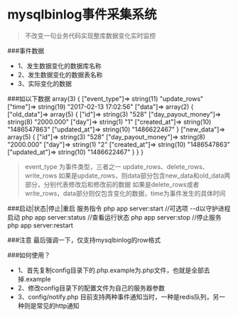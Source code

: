 mysqlbinlog事件采集系统
====
>不改变一句业务代码实现整库数据变化实时监控

###事件数据
* 1、发生数据变化的数据库名称
* 2、发生数据变化的数据表名称
* 3、实际变化的数据

###如以下数据
    array(3) {
      ["event_type"]=> 
      string(11) "update_rows"
      ["time"]=> 
      string(19) "2017-02-13 17:02:56"
      ["data"]=>
      array(2) {
        ["old_data"]=>
        array(5) {
          ["id"]=>
          string(3) "528"
          ["day_payout_money"]=>
          string(8) "2000.000"
          ["day"]=>
          string(1) "1"
          ["created_at"]=>
          string(10) "1486547863"
          ["updated_at"]=>
          string(10) "1486622467"
        }
        ["new_data"]=>
        array(5) {
          ["id"]=>
          string(3) "528"
          ["day_payout_money"]=>
          string(8) "2000.000"
          ["day"]=>
          string(1) "2"
          ["created_at"]=>
          string(10) "1486547863"
          ["updated_at"]=>
          string(10) "1486622467"
        }
      }
    }

>event_type 为事件类型，三者之一 update_rows、delete_rows、write_rows
 如果是update_rows，则data部分包含new_data和old_data两部分，分别代表修改后和修改前的数据
 如果是delete_rows或者write_rows，data部分则仅包含变化的数据，time为事件发生的具体时间
 
 
###启动|状态|停止|重启 服务指令
    php app server:start
    //可选项 --d以守护进程启动
    php app server:status 
    //查看运行状态
    php app server:stop
    //停止服务
    php app server:restart

###注意
最后强调一下，仅支持mysqlbinlog的row格式

###如何使用？
* 1、首先复制config目录下的.php.example为.php文件，也就是全部去掉.example
* 2、修改config目录下的配置文件为自己的服务器参数
* 3、config/notify.php 目前支持两种事件通知当时，一种是redis队列，另一种则是常见的http通知

